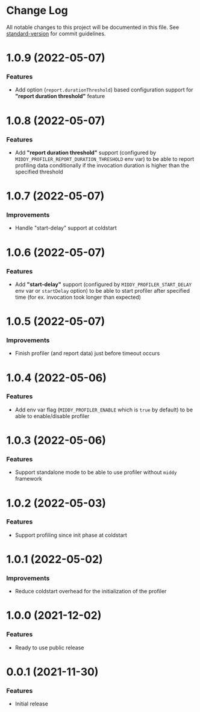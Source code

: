 # Change Log

All notable changes to this project will be documented in this file. 
See [standard-version](https://github.com/conventional-changelog/standard-version) for commit guidelines.

<a name="1.0.9"></a>
# 1.0.9 (2022-05-07)

### Features

* Add option (`report.durationThreshold`) based configuration support for **"report duration threshold"** feature

<a name="1.0.8"></a>
# 1.0.8 (2022-05-07)

### Features

* Add **"report duration threshold"** support  (configured by `MIDDY_PROFILER_REPORT_DURATION_THRESHOLD` env var) to be able to report profiling data conditionally if the invocation duration is higher than the specified threshold

<a name="1.0.7"></a>
# 1.0.7 (2022-05-07)

### Improvements

* Handle "start-delay" support at coldstart

<a name="1.0.6"></a>
# 1.0.6 (2022-05-07)

### Features

* Add **"start-delay"** support (configured by `MIDDY_PROFILER_START_DELAY` env var or `startDelay` option) to be able to start profiler after specified time (for ex. invocation took longer than expected)

<a name="1.0.5"></a>
# 1.0.5 (2022-05-07)

### Improvements

* Finish profiler (and report data) just before timeout occurs

<a name="1.0.4"></a>
# 1.0.4 (2022-05-06)

### Features

* Add env var flag (`MIDDY_PROFILER_ENABLE` which is `true` by default) to be able to enable/disable profiler

<a name="1.0.3"></a>
# 1.0.3 (2022-05-06)

### Features

* Support standalone mode to be able to use profiler without `middy` framework

<a name="1.0.2"></a>
# 1.0.2 (2022-05-03)

### Features

* Support profiling since init phase at coldstart

<a name="1.0.1"></a>
# 1.0.1 (2022-05-02)

### Improvements

* Reduce coldstart overhead for the initialization of the profiler

<a name="1.0.0"></a>
# 1.0.0 (2021-12-02)

### Features

* Ready to use public release 

<a name="0.0.1"></a>
# 0.0.1 (2021-11-30)

### Features

* Initial release
